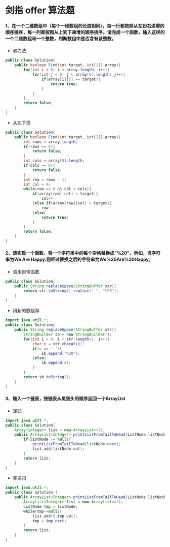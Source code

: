 # 剑指 offer 算法题

#### 1、在一个二维数组中（每个一维数组的长度相同），每一行都按照从左到右递增的顺序排序，每一列都按照从上到下递增的顺序排序。请完成一个函数，输入这样的一个二维数组和一个整数，判断数组中是否含有该整数。

+ 暴力法

```java
public class Solution{
    public boolean Find(int target, int[][] array){
        for(int i = 0; i < array.length; i++){
            for(int j = 0; j < array[0].length; j++){
                if(array[i][j] == target){
                    return true;
                }
            }
        }
        return false;
    }
}
```

+ 从左下找

```java
public class Solution{
    public boolean Find(int target, int[][] array){
        int rows = array.length;
        if(rows == 0){
            return false;
        }
        int cols = array[0].length;
        if(cols == 0){
            return false;
        }
        int row = rows - 1;
        int col = 0;
        while(row >= 0 && col < cols){
            if(array[row][col] < target){
                col++;
            }else if(array[row][col] > target){
                row--;
            }else{
                return true;
            }
        }
        return false;
    }
}
```

#### 2、请实现一个函数，将一个字符串中的每个空格替换成“%20”。例如，当字符串为We Are Happy.则经过替换之后的字符串为We%20Are%20Happy。

+ 调用自带函数

```java
public class Solution{
    public String replaceSpace(StringBuffer str){
        return str.toString().replace(" ", "%20");
    }
}
```

+ 用新的数组存

```java
import java.util.*;
public class Solution{
    public String replaceSpace(StringBuffer str){
        StringBuilder sb = new StringBuilder();
        for(int i = 0; i < str.length(); i++){
            char c = str.charAt(i);
            if(c == ' '){
                sb.append("%20");
            }else{
                sb.append(c);
            }
        }
        return sb.toString();
    }
}
```

#### 3、输入一个链表，按链表从尾到头的顺序返回一个ArrayList

+ 递归

```java
import java.uitl.*;
public class Solution{
    Array<Integer> list = new ArrayList<>();
    public ArrayList<Integer> printListFromTailToHead(ListNode listNode) {
    	if(listNode != null){
            printListFromTailToHead(listNode.next);
            list.add(listNode.val);
        }
        return list;
    }
}
```

+ 非递归

```java
import java.util.*;
public class Solution {
    public ArrayList<Integer> printListFromTailToHead(ListNode listNode) {
        ArrayList<Integer> list = new ArrayList<>();
        ListNode tmp = listNode;
        while(tmp!=null){
            list.add(0,tmp.val);
            tmp = tmp.next;
        }
        return list;
    }
}
```

